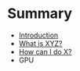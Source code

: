 # Summary

* [Introduction](README.md)
* [What is XYZ?](first-question.md)
* [How can I do X?](second-question.md)
* GPU

